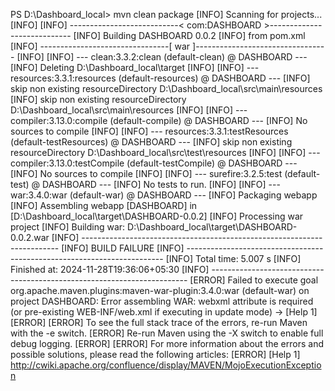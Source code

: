 PS D:\Dashboard_local> mvn clean package
[INFO] Scanning for projects...
[INFO] 
[INFO] ---------------------------< com:DASHBOARD >----------------------------
[INFO] Building DASHBOARD 0.0.2
[INFO]   from pom.xml
[INFO] --------------------------------[ war ]---------------------------------
[INFO] 
[INFO] --- clean:3.3.2:clean (default-clean) @ DASHBOARD ---
[INFO] Deleting D:\Dashboard_local\target
[INFO] 
[INFO] --- resources:3.3.1:resources (default-resources) @ DASHBOARD ---
[INFO] skip non existing resourceDirectory D:\Dashboard_local\src\main\resources
[INFO] skip non existing resourceDirectory D:\Dashboard_local\src\main\resources
[INFO]
[INFO] --- compiler:3.13.0:compile (default-compile) @ DASHBOARD ---
[INFO] No sources to compile
[INFO]
[INFO] --- resources:3.3.1:testResources (default-testResources) @ DASHBOARD ---
[INFO] skip non existing resourceDirectory D:\Dashboard_local\src\test\resources
[INFO]
[INFO] --- compiler:3.13.0:testCompile (default-testCompile) @ DASHBOARD ---
[INFO] No sources to compile
[INFO]
[INFO] --- surefire:3.2.5:test (default-test) @ DASHBOARD ---
[INFO] No tests to run.
[INFO]
[INFO] --- war:3.4.0:war (default-war) @ DASHBOARD ---
[INFO] Packaging webapp
[INFO] Assembling webapp [DASHBOARD] in [D:\Dashboard_local\target\DASHBOARD-0.0.2]
[INFO] Processing war project
[INFO] Building war: D:\Dashboard_local\target\DASHBOARD-0.0.2.war
[INFO] ------------------------------------------------------------------------
[INFO] BUILD FAILURE
[INFO] ------------------------------------------------------------------------
[INFO] Total time:  5.007 s
[INFO] Finished at: 2024-11-28T19:36:06+05:30
[INFO] ------------------------------------------------------------------------
[ERROR] Failed to execute goal org.apache.maven.plugins:maven-war-plugin:3.4.0:war (default-war) on project DASHBOARD: Error assembling WAR: webxml attribute is required (or pre-existing WEB-INF/web.xml if executing in update 
mode) -> [Help 1]
[ERROR]
[ERROR] To see the full stack trace of the errors, re-run Maven with the -e switch.
[ERROR] Re-run Maven using the -X switch to enable full debug logging.
[ERROR]
[ERROR] For more information about the errors and possible solutions, please read the following articles:
[ERROR] [Help 1] http://cwiki.apache.org/confluence/display/MAVEN/MojoExecutionException
